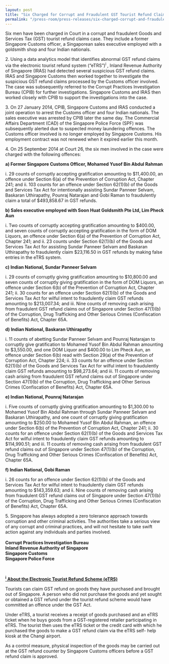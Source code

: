 ```yaml
---
layout: post
title: "Six Charged for Corrupt and Fraudulent GST Tourist Refund Claims"
permalink: "/press-room/press-releases/six-charged-corrupt-and-fraudulent-gst-tourist-refund-claims"
---
```

Six men have been charged in Court in a corrupt and fraudulent Goods and Services Tax (GST) tourist refund claims case. They include a former Singapore Customs officer, a Singaporean sales executive employed with a goldsmith shop and four Indian nationals.

2\.         Using a data analytics model that identifies abnormal GST refund claims via the electronic tourist refund system (&ldquo;eTRS&rdquo;)<sup>i&nbsp;</sup>, Inland Revenue Authority of Singapore (IRAS) had detected several suspicious GST refund claims. IRAS and Singapore Customs then worked together to investigate the suspicious GST refund claims processed by the Customs officer involved. The case was subsequently referred to the Corrupt Practices Investigation Bureau (CPIB) for further investigations. Singapore Customs and IRAS then worked closely with CPIB to support the investigations into the case.

3\.         On 27 January 2014, CPIB, Singapore Customs and IRAS conducted a joint operation to arrest the Customs officer and four Indian nationals. The sales executive was arrested by CPIB later the same day. The Commercial Affairs Department (CAD) of the Singapore Police Force (SPF) was subsequently alerted due to suspected money laundering offences. The Customs officer involved is no longer employed by Singapore Customs. His employment contract was not renewed when it expired earlier this month.

4\.         On 25 September 2014 at Court 26, the six men involved in the case were charged with the following offences:

**a) Former Singapore Customs Officer, Mohamed Yusof Bin Abdul Rahman**

i. 29 counts of corruptly accepting gratification amounting to $11,400.00, an offence under Section 6(a) of the Prevention of Corruption Act, Chapter 241; and
ii. 103 counts for an offence under Section 62(1)(b) of the Goods and Services Tax Act for intentionally assisting Sundar Panneer Selvam, Baskaran Uthirapathy, Pounraj Natarajan and Gobi Raman to fraudulently claim a total of $493,858.67 in GST refunds.

**b) Sales executive employed with Soon Huat Goldsmith Pte Ltd, Lim Pheck Aun**

i. Two counts of corruptly accepting gratification amounting to $400.00, and seven counts of corruptly accepting gratification in the form of DOM Liquors, an offence under Section 6(a) of the Prevention of Corruption Act, Chapter 241; and
ii. 23 counts under Section 62(1)(b) of the Goods and Services Tax Act for assisting Sundar Panneer Selvam and Baskaran Uthirapathy to fraudulently claim $23,116.50 in GST refunds by making false entries in the eTRS system.

**c) Indian National, Sundar Panneer Selvam**

i. 29 counts of corruptly giving gratification amounting to $10,800.00 and seven counts of corruptly giving gratification in the form of DOM Liquors, an offence under Section 6(b) of the Prevention of Corruption Act, Chapter 241;
ii. 30 counts for an offence under Section 62(1)(b) of the Goods and Services Tax Act for wilful intent to fraudulently claim GST refunds amounting to $213,007.34; and
iii. Nine counts of removing cash arising from fraudulent GST refund claims out of Singapore under Section 47(1)(b) of the Corruption, Drug Trafficking and Other Serious Crimes (Confiscation of Benefits) Act, Chapter 65A.

**d) Indian National, Baskaran Uthirapathy**

i. 11 counts of abetting Sundar Panneer Selvam and Pounraj Natarajan to corruptly give gratification to Mohamed Yusof Bin Abdul Rahman amounting to $3,550.00, and one DOM Liquor and $400.00 to Lim Pheck Aun, an offence under Section 6(b) read with Section 29(a) of the Prevention of Corruption Act, Chapter 224;
ii. 33 counts for an offence under Section 62(1)(b) of the Goods and Services Tax Act for wilful intent to fraudulently claim GST refunds amounting to $98,273.64; and
iii. 11 counts of removing cash arising from fraudulent GST refund claims out of Singapore under Section 47(1)(b) of the Corruption, Drug Trafficking and Other Serious Crimes (Confiscation of Benefits) Act, Chapter 65A.

**e) Indian National, Pounraj Natarajan**

i. Five counts of corruptly giving gratification amounting to $1,300.00 to Mohamed Yusof Bin Abdul Rahman through Sundar Panneer Selvam and Baskaran Uthirapathy, and one count of corruptly giving gratification amounting to $250.00 to Mohamed Yusof Bin Abdul Rahman, an offence under Section 6(b) of the Prevention of Corruption Act, Chapter 241;
ii. 30 counts for an offence under Section 62(1)(b) of the Goods and Services Tax Act for wilful intent to fraudulently claim GST refunds amounting to $114,990.51; and
iii. 11 counts of removing cash arising from fraudulent GST refund claims out of Singapore under Section 47(1)(b) of the Corruption, Drug Trafficking and Other Serious Crimes (Confiscation of Benefits) Act, Chapter 65A.

**f) Indian National, Gobi Raman**

i. 26 counts for an offence under Section 62(1)(b) of the Goods and Services Tax Act for wilful intent to fraudulently claim GST refunds amounting to $143,359.63; and
ii. Nine counts of removing cash arising from fraudulent GST refund claims out of Singapore under Section 47(1)(b) of the Corruption, Drug Trafficking and Other Serious Crimes (Confiscation of Benefits) Act, Chapter 65A.

5\.         Singapore has always adopted a zero tolerance approach towards corruption and other criminal activities. The authorities take a serious view of any corrupt and criminal practices, and will not hesitate to take swift action against any individuals and parties involved.
<br/><br/>**Corrupt Practices Investigation Bureau**<br/>
**Inland Revenue Authority of Singapore**<br/>
**Singapore Customs**<br/>
**Singapore Police Force**

<br/>
<p><u><strong><sup>i</sup>&nbsp;About the Electronic Tourist Refund Scheme (eTRS)</strong></u></p>

Tourists can claim GST refund on goods they have purchased and brought out of Singapore. A person who did not purchase the goods and yet sought or obtained a GST refund under the tourist refund scheme would have committed an offence under the GST Act.

Under eTRS, a tourist receives a receipt of goods purchased and an eTRS ticket when he buys goods from a GST-registered retailer participating in eTRS. The tourist then uses the eTRS ticket or the credit card with which he purchased the goods to make a GST refund claim via the eTRS self- help kiosk at the Changi airport.

As a control measure, physical inspection of the goods may be carried out at the GST refund counter by Singapore Customs officers before a GST refund claim is approved.
